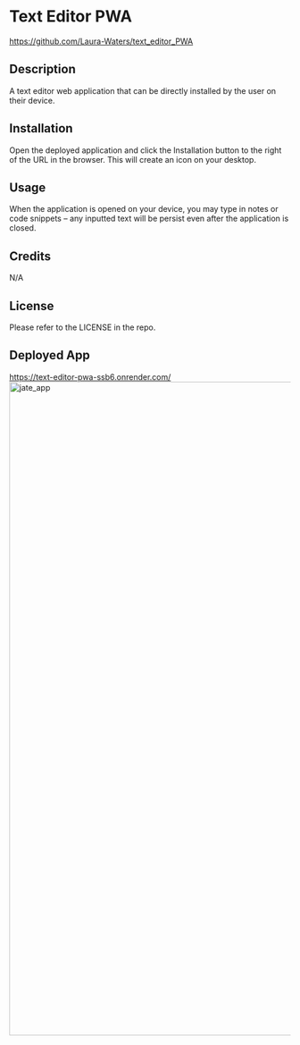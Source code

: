 # Text Editor PWA 
https://github.com/Laura-Waters/text_editor_PWA

## Description

A text editor web application that can be directly installed by the user on their device. 

## Installation

Open the deployed application and click the Installation button to the right of the URL in the browser. This will create an icon on your desktop. 

## Usage

When the application is opened on your device, you may type in notes or code snippets – any inputted text will be persist even after the application is closed.

## Credits

N/A 

## License

Please refer to the LICENSE in the repo.

## Deployed App 
https://text-editor-pwa-ssb6.onrender.com/
<img width="1170" alt="jate_app" src="https://github.com/user-attachments/assets/12f1d0f7-904b-4f1b-8f29-380b3066dcaf">


